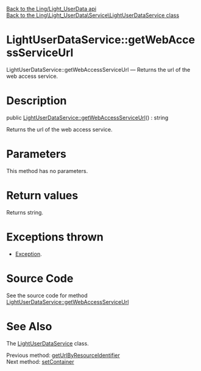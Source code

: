 [Back to the Ling/Light_UserData api](https://github.com/lingtalfi/Light_UserData/blob/master/doc/api/Ling/Light_UserData.md)<br>
[Back to the Ling\Light_UserData\Service\LightUserDataService class](https://github.com/lingtalfi/Light_UserData/blob/master/doc/api/Ling/Light_UserData/Service/LightUserDataService.md)


LightUserDataService::getWebAccessServiceUrl
================



LightUserDataService::getWebAccessServiceUrl — Returns the url of the web access service.




Description
================


public [LightUserDataService::getWebAccessServiceUrl](https://github.com/lingtalfi/Light_UserData/blob/master/doc/api/Ling/Light_UserData/Service/LightUserDataService/getWebAccessServiceUrl.md)() : string




Returns the url of the web access service.




Parameters
================

This method has no parameters.


Return values
================

Returns string.


Exceptions thrown
================

- [Exception](http://php.net/manual/en/class.exception.php).&nbsp;







Source Code
===========
See the source code for method [LightUserDataService::getWebAccessServiceUrl](https://github.com/lingtalfi/Light_UserData/blob/master/Service/LightUserDataService.php#L759-L766)


See Also
================

The [LightUserDataService](https://github.com/lingtalfi/Light_UserData/blob/master/doc/api/Ling/Light_UserData/Service/LightUserDataService.md) class.

Previous method: [getUrlByResourceIdentifier](https://github.com/lingtalfi/Light_UserData/blob/master/doc/api/Ling/Light_UserData/Service/LightUserDataService/getUrlByResourceIdentifier.md)<br>Next method: [setContainer](https://github.com/lingtalfi/Light_UserData/blob/master/doc/api/Ling/Light_UserData/Service/LightUserDataService/setContainer.md)<br>

